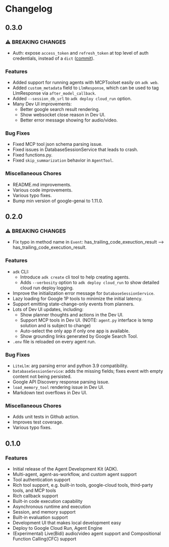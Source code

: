# Changelog

## 0.3.0

### ⚠ BREAKING CHANGES

* Auth: expose `access_token` and `refresh_token` at top level of auth
  credentials, instead of a `dict`
  ([commit](https://github.com/google/adk-python/commit/956fb912e8851b139668b1ccb8db10fd252a6990)).

### Features

* Added support for running agents with MCPToolset easily on `adk web`.
* Added `custom_metadata` field to `LlmResponse`, which can be used to tag
  LlmResponse via `after_model_callback`.
* Added `--session_db_url` to `adk deploy cloud_run` option.
* Many Dev UI improvements:
  * Better google search result rendering.
  * Show websocket close reason in Dev UI.
  * Better error message showing for audio/video.

### Bug Fixes

* Fixed MCP tool json schema parsing issue.
* Fixed issues in DatabaseSessionService that leads to crash.
* Fixed functions.py.
* Fixed `skip_summarization` behavior in `AgentTool`.

### Miscellaneous Chores

* README.md improvements.
* Various code improvements.
* Various typo fixes.
* Bump min version of google-genai to 1.11.0.

## 0.2.0

### ⚠ BREAKING CHANGES

* Fix typo in method name in `Event`: has_trailing_code_exeuction_result --> has_trailing_code_execution_result.

### Features

* `adk` CLI:
  * Introduce `adk create` cli tool to help creating agents.
  * Adds `--verbosity` option to `adk deploy cloud_run` to show detailed cloud
    run deploy logging.
* Improve the initialization error message for `DatabaseSessionService`.
* Lazy loading for Google 1P tools to minimize the initial latency.
* Support emitting state-change-only events from planners.
* Lots of Dev UI updates, including:
  * Show planner thoughts and actions in the Dev UI.
  * Support MCP tools in Dev UI.
    (NOTE: `agent.py` interface is temp solution and is subject to change)
  * Auto-select the only app if only one app is available.
  * Show grounding links generated by Google Search Tool.
* `.env` file is reloaded on every agent run.

### Bug Fixes

* `LiteLlm`: arg parsing error and python 3.9 compatibility.
* `DatabaseSessionService`: adds the missing fields; fixes event with empty
  content not being persisted.
* Google API Discovery response parsing issue.
* `load_memory_tool` rendering issue in Dev UI.
* Markdown text overflows in Dev UI.

### Miscellaneous Chores

* Adds unit tests in Github action.
* Improves test coverage.
* Various typo fixes.

## 0.1.0

### Features

* Initial release of the Agent Development Kit (ADK).
* Multi-agent, agent-as-workflow, and custom agent support
* Tool authentication support
* Rich tool support, e.g. built-in tools, google-cloud tools, third-party tools, and MCP tools
* Rich callback support
* Built-in code execution capability
* Asynchronous runtime and execution
* Session, and memory support
* Built-in evaluation support
* Development UI that makes local development easy
* Deploy to Google Cloud Run, Agent Engine
* (Experimental) Live(Bidi) audio/video agent support and Compositional Function Calling(CFC) support
